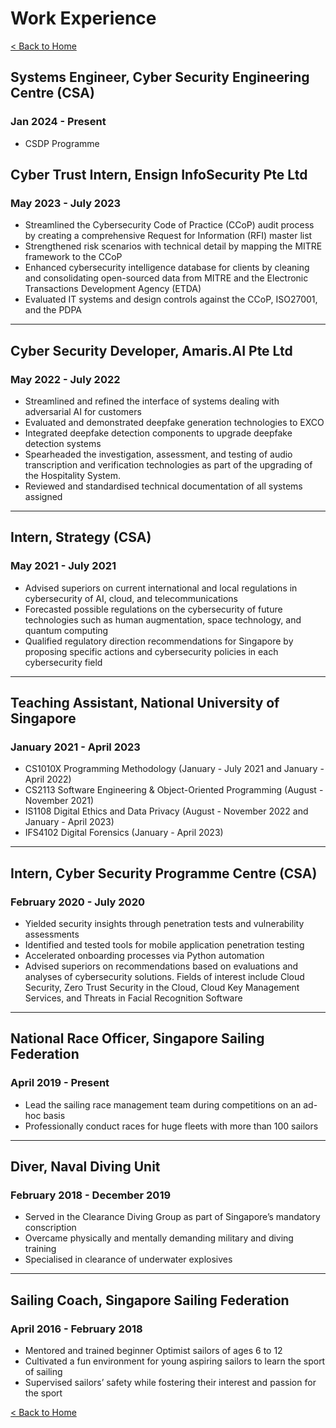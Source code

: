 # Work Experience

[< Back to Home](../README.md)

## Systems Engineer, Cyber Security Engineering Centre (CSA)

### Jan 2024 - Present

* CSDP Programme

## Cyber Trust Intern, Ensign InfoSecurity Pte Ltd

### May 2023 - July 2023

* Streamlined the Cybersecurity Code of Practice (CCoP) audit process by creating a comprehensive Request for Information (RFI) master list
* Strengthened risk scenarios with technical detail by mapping the MITRE framework to the CCoP
* Enhanced cybersecurity intelligence database for clients by cleaning and consolidating open-sourced data from MITRE and the Electronic Transactions Development Agency (ETDA)
* Evaluated IT systems and design controls against the CCoP, ISO27001, and the PDPA

---

## Cyber Security Developer, Amaris.AI Pte Ltd

### May 2022 - July 2022

* Streamlined and refined the interface of systems dealing with adversarial AI for customers
* Evaluated and demonstrated deepfake generation technologies to EXCO
* Integrated deepfake detection components to upgrade deepfake detection systems
* Spearheaded the investigation, assessment, and testing of audio transcription and verification technologies as part of the upgrading of the Hospitality System.
* Reviewed and standardised technical documentation of all systems assigned

---

## Intern, Strategy (CSA)

### May 2021 - July 2021

* Advised superiors on current international and local regulations in cybersecurity of AI, cloud, and telecommunications
* Forecasted possible regulations on the cybersecurity of future technologies such as human augmentation, space technology, and quantum computing
* Qualified regulatory direction recommendations for Singapore by proposing specific actions and cybersecurity policies in each cybersecurity field

---

## Teaching Assistant, National University of Singapore

### January 2021 - April 2023

* CS1010X Programming Methodology (January - July 2021 and January - April 2022)
* CS2113 Software Engineering & Object-Oriented Programming (August - November 2021)
* IS1108 Digital Ethics and Data Privacy (August - November 2022 and January - April 2023)
* IFS4102 Digital Forensics (January - April 2023)

---

## Intern, Cyber Security Programme Centre (CSA)

### February 2020 - July 2020

* Yielded security insights through penetration tests and vulnerability assessments
* Identified and tested tools for mobile application penetration testing
* Accelerated onboarding processes via Python automation
* Advised superiors on recommendations based on evaluations and analyses of cybersecurity solutions. Fields of interest include Cloud Security, Zero Trust Security in the Cloud, Cloud Key Management Services, and Threats in Facial Recognition Software

---

## National Race Officer, Singapore Sailing Federation

### April 2019 - Present

* Lead the sailing race management team during competitions on an ad-hoc basis
* Professionally conduct races for huge fleets with more than 100 sailors

---

## Diver, Naval Diving Unit

### February 2018 - December 2019

* Served in the Clearance Diving Group as part of Singapore’s mandatory conscription
* Overcame physically and mentally demanding military and diving training
* Specialised in clearance of underwater explosives

---

## Sailing Coach, Singapore Sailing Federation

### April 2016 - February 2018

* Mentored and trained beginner Optimist sailors of ages 6 to 12
* Cultivated a fun environment for young aspiring sailors to learn the sport of sailing
* Supervised sailors’ safety while fostering their interest and passion for the sport

[< Back to Home](../README.md)
